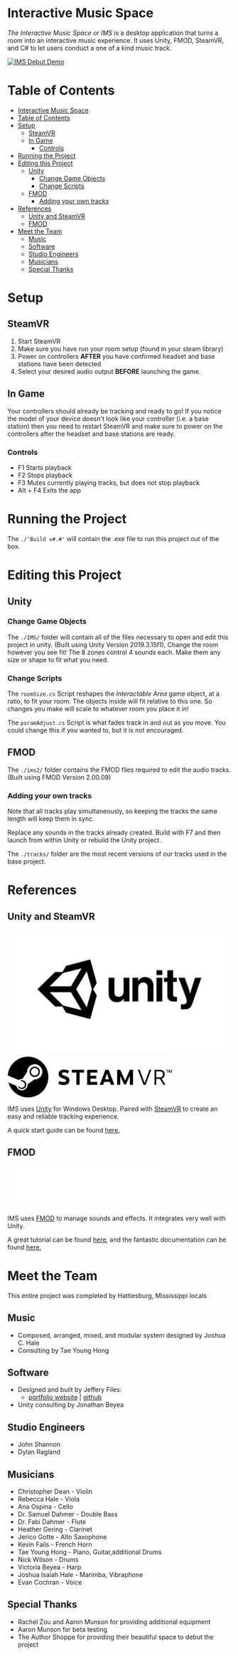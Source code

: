 # Interactive Music Space

*The Interactive Music Space or IMS* is a desktop application that turns a room into an interactive music experience. It uses Unity, FMOD, SteamVR, and C# to let users conduct a one of a kind music track.

[![IMS Debut Demo](http://img.youtube.com/vi/bc7wb3WGFGA/0.jpg)](https://www.youtube.com/watch?v=bc7wb3WGFGA)

# Table of Contents
- [Interactive Music Space](#interactive-music-space)
- [Table of Contents](#table-of-contents)
- [Setup](#setup)
  - [SteamVR](#steamvr)
  - [In Game](#in-game)
    - [Controls](#controls)
- [Running the Project](#running-the-project)
- [Editing this Project](#editing-this-project)
  - [Unity](#unity)
    - [Change Game Objects](#change-game-objects)
    - [Change Scripts](#change-scripts)
  - [FMOD](#fmod)
    - [Adding your own tracks](#adding-your-own-tracks)
- [References](#references)
  - [Unity and SteamVR](#unity-and-steamvr)
  - [FMOD](#fmod-1)
- [Meet the Team](#meet-the-team)
  - [Music](#music)
  - [Software](#software)
  - [Studio Engineers](#studio-engineers)
  - [Musicians](#musicians)
  - [Special Thanks](#special-thanks)


# Setup

## SteamVR

1. Start SteamVR
2. Make sure you have run your room setup (found in your steam library)
3. Power on controllers **AFTER** you have confirmed headset and base stations have been detected
4. Select your desired audio output **BEFORE** launching the game.

## In Game

Your controllers should already be tracking and ready to go! If you notice the model of your device doesn't look like your controller (i.e. a base station) then you need to restart SteamVR and make sure to power on the controllers after the headset and base stations are ready.

### Controls

- F1 Starts playback
- F2 Stops playback
- F3 Mutes currently playing tracks, but does not stop playback
- Alt + F4 Exits the app

# Running the Project

The `./'Build v#.#'` will contain the .exe file to run this project out of the box.

# Editing this Project

## Unity 

### Change Game Objects
The `./IMS/` folder will contain all of the files necessary to open and edit this project in unity. (Built using Unity Version 2019.3.15f1), Change the room however you see fit! The 8 zones control 4 sounds each. Make them any size or shape to fit what you need.

### Change Scripts
The `roomSize.cs` Script reshapes the *Interactable Area* game object, at a ratio, to fit your room. The objects inside will fit relative to this one. So changes you make will scale to whatever room you place it in!

The `paramAdjust.cs` Script is what fades track in and out as you move. You could change this if you wanted to, but it is not encouraged.

## FMOD
The `./ims2/` folder contains the FMOD files required to edit the audio tracks. (Built using FMOD Version 2.00.09)

### Adding your own tracks

Note that all tracks play simultaneously, so keeping the tracks the same length will keep them in sync.

Replace any sounds in the tracks already created. Build with F7 and then launch from within Unity or rebuild the Unity project.


The `./tracks/` folder are the most recent versions of our tracks used in the base project.

# References

## Unity and SteamVR
![Unity](reference%20imgs/Unity%20Logos/unity-master-black.png)

![SteamVR](reference%20imgs/SteamVR%20Logos/SteamVR%20Logo.png)

IMS uses [Unity](https://unity.com/) for Windows Desktop. Paired with [SteamVR](https://store.steampowered.com/steamvr) to create an easy and reliable tracking experience. 

A quick start guide can be found [here.](https://valvesoftware.github.io/steamvr_unity_plugin/articles/Quickstart.html)


## FMOD
![FMOD](reference%20imgs/FMOD%20Logos/FMOD%20Logo%20White%20-%20Black%20Background.svg)

IMS uses [FMOD](https://www.fmod.com/) to manage sounds and effects. It integrates very well with Unity.

A great tutorial can be found [here](https://www.fmod.com/unity-integrate), and the fantastic documentation can be found [here.](https://www.fmod.com/resources/documentation-studio?version=2.0&page=welcome-to-fmod-studio-new-in-200.html)

# Meet the Team

This entire project was completed by Hattiesburg, Mississippi locals

## Music
- Composed, arranged, mixed, and modular system designed by Joshua C. Hale
- Consulting by Tae Young Hong

## Software
- Designed and built by Jeffery Files: 
  - [portfolio website](https://jfiles.dev) | [github](https://github.com/jjfiles)
- Unity consulting by Jonathan Beyea

## Studio Engineers
- John Shannon
- Dylan Ragland

## Musicians
- Christopher Dean - Violin
- Rebecca Hale - Viola
- Ana Ospina - Cello 
- Dr. Samuel Dahmer - Double Bass 
- Dr. Fabi Dahmer - Flute 
- Heather Gering - Clarinet 
- Jerico Gotte - Alto Saxophone 
- Kevin Fails - French Horn 
- Tae Young Hong - Piano, Guitar,additional Drums 
- Nick Wilson - Drums 
- Victoria Beyea - Harp
- Joshua Isaiah Hale - Marimba, Vibraphone
- Evan Cochran - Voice 

## Special Thanks
- Rachel Zou and Aaron Munson for providing additional equipment
- Aaron Munson for beta testing
- The Author Shoppe for providing their beautiful space to debut the project